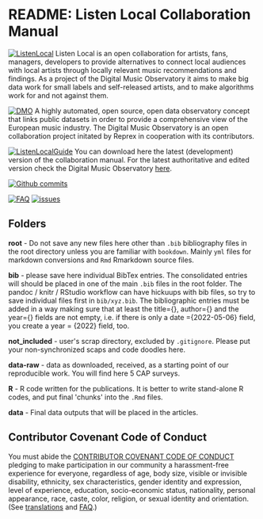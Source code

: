 # README: Listen Local Collaboration Manual

[![ListenLocal](https://img.shields.io/badge/Developed%20by-Listen%20Local-007CBB.svg)](https://music.dataobservatory.eu/usecase/listen-local/) Listen Local is an open collaboration for artists, fans, managers, developers to provide alternatives to connect local audiences with local artists through locally relevant music recommendations and findings. As a project of the  Digital Music Observatory it aims to make big data work for small labels and self-released artists, and to make algorithms work for and not against them.

[![DMO](https://img.shields.io/badge/Powered%20by-Digital%20Music%20Observatory-4EC0E4.svg)](https://music.dataobservatory.eu/) A highly automated, open source, open data observatory concept that links public datasets in order to provide a comprehensive view of the European music industry. The Digital Music Observatory is an open collaboration project initated by Reprex in cooperation with its contributors.

[![ListenLocalGuide](https://img.shields.io/badge/Download%20-Listen%20Local%20Collaboration%20Guide-007CBB.svg)](https://listen-local-collaboration.dataobservatory.eu/) You can download here the latest (development) version of the collaboration manual. For the latest authoritative and edited version check the Digital Music Observatory [here]().



[![Github commits](https://img.shields.io/github/commit-activity/m/dataobservatory-eu/listen-local-collaboration)](https://github.com/dataobservatory-eu/listen-local-collaboration/)

[![FAQ](https://img.shields.io/static/v1?label=FAQ&message=Ask%20a%20Question&color=4EC0E4)](https://github.com/dataobservatory-eu/listen-local-collaboration/projects/)
[![issues](https://img.shields.io/static/v1?label=FAQ&message=Check%20Open%20Questions%20First&color=DB001C)](https://github.com/dataobservatory-eu/listen-local-collaboration/issues?label=open)



## Folders

**root** - Do not save any new files here other than `.bib` bibliography files in the root directory unless you are familiar with `bookdown`. Mainly `yml` files for markdown conversions and `Rmd` Rmarkdown source files. 

**bib** - please save here individual BibTex entries.  The consolidated entries will should be placed in one of the main `.bib` files in the root folder. The pandoc / knitr / RStudio workflow can have hickuups with bib files, so try to save individual files first in `bib/xyz.bib`. The bibliographic entries must be added in a way making sure that at least the title={}, author={} and the year={} fields are not empty, i.e. if there is only a date ={2022-05-06} field, you create a year = {2022} field, too.

**not_included** - user's scrap directory, excluded by `.gitignore`.  Please put your non-synchronized scaps and code doodles here.

**data-raw** - data as downloaded, received, as a starting point of our reproducible work. You will find here 5 CAP surveys.

**R** - R code written for the publications.  It is better to write stand-alone R codes, and put final 'chunks' into the `.Rmd` files.

**data** - Final data outputs that will be placed in the articles.


## Contributor Covenant Code of Conduct

You must abide the [CONTRIBUTOR COVENANT CODE OF CONDUCT](https://www.contributor-covenant.org/version/2/1/code_of_conduct/) pledging to make participation in our community a harassment-free experience for everyone, regardless of age, body size, visible or invisible disability, ethnicity, sex characteristics, gender identity and expression, level of experience, education, socio-economic status, nationality, personal appearance, race, caste, color, religion, or sexual identity and orientation. (See [translations](https://www.contributor-covenant.org/translations/) and [FAQ](https://www.contributor-covenant.org/faq/).)

